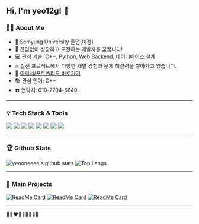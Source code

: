 ## Hi, I'm yeo12g! 👋

### 👩‍💻 About Me

- 🏫 Semyung University 졸업(예정)
- 🌱 끊임없이 성장하고 도전하는 개발자를 꿈꿉니다!
- 💻 관심 기술: C++, Python, Web Backend, 데이터베이스 설계
- 🔥 실전 프로젝트에서 다양한 개발 경험과 문제 해결력을 쌓아가고 있습니다.
- 📝 [이력서/포트폴리오 바로가기](https://yeooneeee.github.io/Web-Portfolio.github.io/)
- 📚 관심 언어: C++
- ☎️ 연락처: 010-2704-6640

---

### 💡 Tech Stack & Tools

<p>
  <img src="https://img.shields.io/badge/C++-00599C?style=flat-square&logo=cplusplus&logoColor=white"/>
  <img src="https://img.shields.io/badge/Python-3776AB?style=flat-square&logo=python&logoColor=white"/>
  <img src="https://img.shields.io/badge/JavaScript-F7DF1E?style=flat-square&logo=javascript&logoColor=black"/>
  <img src="https://img.shields.io/badge/MySQL-4479A1?style=flat-square&logo=mysql&logoColor=white"/>
  <img src="https://img.shields.io/badge/React-61DAFB?style=flat-square&logo=react&logoColor=black"/>
  <img src="https://img.shields.io/badge/Node.js-339933?style=flat-square&logo=node.js&logoColor=white"/>
  <img src="https://img.shields.io/badge/Firebase-FFCA28?style=flat-square&logo=firebase&logoColor=black"/>
  <img src="https://img.shields.io/badge/Git-F05032?style=flat-square&logo=git&logoColor=white"/>
</p>

---

### 🏆 Github Stats

![yeooneeee's github stats](https://github-readme-stats.vercel.app/api?username=yeooneeee&show_icons=true&theme=radical)
![Top Langs](https://github-readme-stats.vercel.app/api/top-langs/?username=yeooneeee&layout=compact&theme=radical)

---

### 🌟 Main Projects

[![ReadMe Card](https://github-readme-stats.vercel.app/api/pin/?username=yeooneeee&repo=art-therapy-backend&theme=radical)](https://github.com/yeooneeee/art-therapy-backend)
[![ReadMe Card](https://github-readme-stats.vercel.app/api/pin/?username=yeooneeee&repo=Groupware&theme=radical)](https://github.com/yeooneeee/Groupware)
[![ReadMe Card](https://github-readme-stats.vercel.app/api/pin/?username=yeooneeee&repo=Web-Portfolio.github.io&theme=radical)](https://github.com/yeooneeee/Web-Portfolio.github.io)

---

<!--
**yeooneeee/yeooneeee** is a ✨ _special_ ✨ repository because its `README.md` (this file) appears on your GitHub profile.
-->

<!-- 아이콘/이모지는 분위기에 맞게 한 줄로! -->
🩷💜❤️💙💖🧡💚💗🖤
